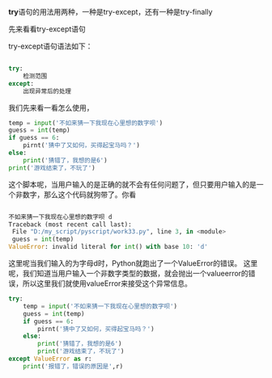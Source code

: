 **try**语句的用法用两种，一种是try-except，还有一种是try-finally

先来看看try-except语句

try-except语句语法如下：

```py

try:
    检测范围
except:
    出现异常后的处理
```

我们先来看一看怎么使用，

```py
temp = input('不如来猜一下我现在心里想的数字呗')
guess = int(temp)
if guess == 6:
    pirnt('猜中了又如何，买得起宝马吗？')
else:
    print('猜错了，我想的是6')
print('游戏结束了，不玩了')
```

这个脚本呢，当用户输入的是正确的就不会有任何问题了，但只要用户输入的是一个非数字，那么这个代码就狗带了。你看

```py

不如来猜一下我现在心里想的数字呗 d
Traceback (most recent call last):
 File "D:/my_script/pyscript/work33.py", line 3, in <module>
 guess = int(temp)
ValueError: invalid literal for int() with base 10: 'd'
```

这里呢当我们输入的为字母d时，Python就跑出了一个ValueError的错误。
这里呢，我们知道当用户输入一个非数字类型的数据，就会抛出一个valueerror的错误，所以这里我们就使用valueError来接受这个异常信息。
```py
try:
    temp = input('不如来猜一下我现在心里想的数字呗')
    guess = int(temp)
    if guess == 6:
        pirnt('猜中了又如何，买得起宝马吗？')
    else:
        print('猜错了，我想的是6')
        print('游戏结束了，不玩了')
except ValueError as r:
    print('报错了，错误的原因是',r)
```






